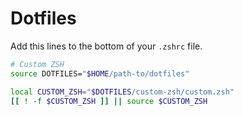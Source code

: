 # Dotfiles

Add this lines to the bottom of your `.zshrc` file.

```bash
# Custom ZSH
source DOTFILES="$HOME/path-to/dotfiles"

local CUSTOM_ZSH="$DOTFILES/custom-zsh/custom.zsh"
[[ ! -f $CUSTOM_ZSH ]] || source $CUSTOM_ZSH
```


